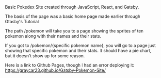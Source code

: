 Basic Pokedex Site created through JavaScript, React, and Gatsby.

The basis of the page was a basic home page made earlier through Gtasby's Tutorial

The path /pokemon will take you to a page showing the sprites of ten pokemon along with their names and their stats.

If you got to /pokemon/{specific pokemon name}, you will go to a page just showing that specific pokemon and their stats. It should have a pie chart, but it doesn't show up for some reason.

Here is a link to Github Pages, though I had an error deploying it: https://graycar23.github.io/Gatsby-Pokemon-Site/
